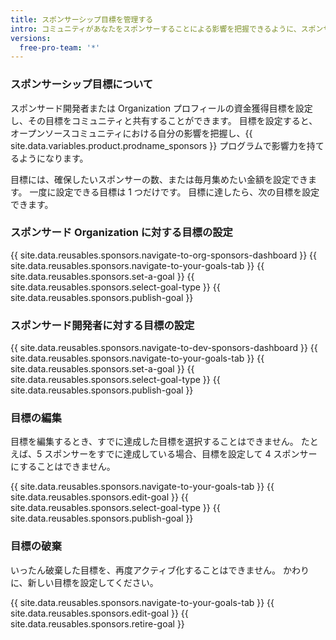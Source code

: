 ```yaml
---
title: スポンサーシップ目標を管理する
intro: コミュニティがあなたをスポンサーすることによる影響を把握できるように、スポンサード開発者またはスポンサード Organization プロフィールに対して目標を設定することができます。
versions:
  free-pro-team: '*'
---
```


### スポンサーシップ目標について

スポンサード開発者または Organization プロフィールの資金獲得目標を設定し、その目標をコミュニティと共有することができます。 目標を設定すると、オープンソースコミュニティにおける自分の影響を把握し、{{ site.data.variables.product.prodname_sponsors }} プログラムで影響力を持てるようになります。

目標には、確保したいスポンサーの数、または毎月集めたい金額を設定できます。 一度に設定できる目標は 1 つだけです。 目標に達したら、次の目標を設定できます。

### スポンサード Organization に対する目標の設定

{{ site.data.reusables.sponsors.navigate-to-org-sponsors-dashboard }}
{{ site.data.reusables.sponsors.navigate-to-your-goals-tab }}
{{ site.data.reusables.sponsors.set-a-goal }}
{{ site.data.reusables.sponsors.select-goal-type }}
{{ site.data.reusables.sponsors.publish-goal }}

### スポンサード開発者に対する目標の設定

{{ site.data.reusables.sponsors.navigate-to-dev-sponsors-dashboard }}
{{ site.data.reusables.sponsors.navigate-to-your-goals-tab }}
{{ site.data.reusables.sponsors.set-a-goal }}
{{ site.data.reusables.sponsors.select-goal-type }}
{{ site.data.reusables.sponsors.publish-goal }}

### 目標の編集

目標を編集するとき、すでに達成した目標を選択することはできません。 たとえば、5 スポンサーをすでに達成している場合、目標を設定して 4 スポンサーにすることはできません。

{{ site.data.reusables.sponsors.navigate-to-your-goals-tab }}
{{ site.data.reusables.sponsors.edit-goal }}
{{ site.data.reusables.sponsors.select-goal-type }}
{{ site.data.reusables.sponsors.publish-goal }}

### 目標の破棄

いったん破棄した目標を、再度アクティブ化することはできません。 かわりに、新しい目標を設定してください。

{{ site.data.reusables.sponsors.navigate-to-your-goals-tab }}
{{ site.data.reusables.sponsors.edit-goal }}
{{ site.data.reusables.sponsors.retire-goal }}
